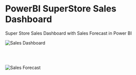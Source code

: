 # PowerBI SuperStore Sales Dashboard
Super Store Sales Dashboard with Sales Forecast in Power BI

![Sales Dashboard](https://github.com/eva-shrestha/PowerBI-SuperStore-Sales-Dashboard/assets/76141624/e4d1a8df-86a8-4410-9027-a56cf238e3d5)

<br><br>

![Sales Forecast](https://github.com/eva-shrestha/PowerBI-SuperStore-Sales-Dashboard/assets/76141624/b530af29-daed-47ed-883a-b087d5ac0a2b)

